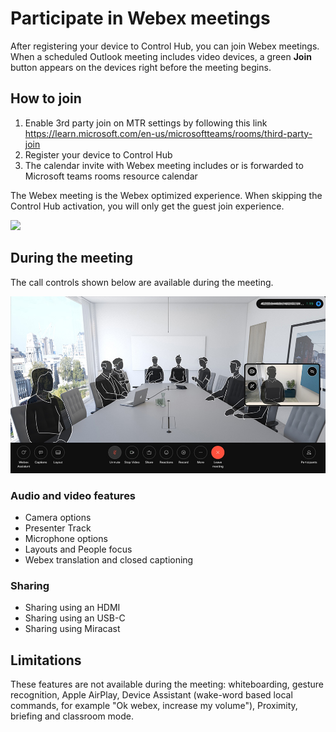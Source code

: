 # Participate in Webex meetings 

After registering your device to Control Hub, you can join Webex meetings.
When a scheduled Outlook meeting includes video devices, a green **Join** button appears on the devices right before the meeting begins.

## How to join    

1. Enable 3rd party join on MTR settings by following this link https://learn.microsoft.com/en-us/microsoftteams/rooms/third-party-join
2. Register your device to Control Hub
3. The calendar invite with Webex meeting includes or is forwarded to Microsoft teams rooms resource calendar 

The Webex meeting is the Webex optimized experience. When skipping the Control Hub activation, you will only get the guest join experience. 

<img src="/doc/images/MTR/JoinWebex.png" style="width: 600px" />

## During the meeting

The call controls shown below are available during the meeting. 

<img src="/doc/images/MTR/CallControls.jpg" style="width: 600px" />


### Audio and video features 

- Camera options
- Presenter Track
- Microphone options
- Layouts and People focus 
- Webex translation and closed captioning 

### Sharing

- Sharing using an HDMI
- Sharing using an USB-C 
- Sharing using Miracast 

## Limitations

These features are not available during the meeting: whiteboarding, gesture recognition, Apple AirPlay, Device Assistant (wake-word based local commands, for example "Ok webex, increase my volume"), Proximity, briefing and classroom mode.  
